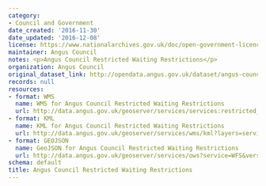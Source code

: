 ```yaml
---
category:
- Council and Government
date_created: '2016-11-30'
date_updated: '2016-12-08'
license: https://www.nationalarchives.gov.uk/doc/open-government-licence/version/3/
maintainer: Angus Council
notes: <p>Angus Council Restricted Waiting Restrictions</p>
organization: Angus Council
original_dataset_link: http://opendata.angus.gov.uk/dataset/angus-council-restricted-waiting-restrictions
records: null
resources:
- format: WMS
  name: WMS for Angus Council Restricted Waiting Restrictions
  url: http://data.angus.gov.uk/geoserver/services/services:restricted_waiting/wms?
- format: KML
  name: KML for Angus Council Restricted Waiting Restrictions
  url: http://data.angus.gov.uk/geoserver/services/wms/kml?layers=services:restricted_waiting&mode=download
- format: GEOJSON
  name: GeoJSON for Angus Council Restricted Waiting Restrictions
  url: http://data.angus.gov.uk/geoserver/services/ows?service=WFS&version=1.0.0&request=GetFeature&typeName=services:restricted_waiting&outputFormat=application%2Fjson&srsName=EPSG:3857
schema: default
title: Angus Council Restricted Waiting Restrictions
---
```

